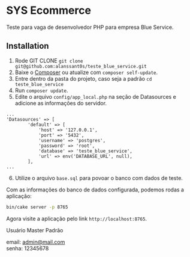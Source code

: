 # SYS Ecommerce

Teste para vaga de desenvolvedor PHP para empresa Blue Service.

## Installation

1. Rode GIT CLONE `git clone git@github.com:alanssant0s/teste_blue_service.git` 
2. Baixe o [Composer](https://getcomposer.org/doc/00-intro.md) ou atualize com `composer self-update`.
3. Entre dentro da pasta do projeto, caso seja a padrão `cd teste_blue_service`
4. Run `composer update`.
5. Edite o arquivo `config/app_local.php` na seção de Datasources e adicione as informações do servidor.

```
...
'Datasources' => [
        'default' => [
            'host' => '127.0.0.1',
            'port' => '5432',
            'username' => 'postgres',
            'password' => 'root',
            'database' => 'teste_blue_service',
            'url' => env('DATABASE_URL', null),
        ],
...
```

6. Utilize o arquivo `base.sql` para povoar o banco com dados de teste. 

Com as informações do banco de dados configurada, podemos rodas a aplicação:

```bash
bin/cake server -p 8765
```

Agora visite a aplicação pelo link `http://localhost:8765`.

Usuário Master Padrão

email: admin@mail.com <br>
senha: 12345678

